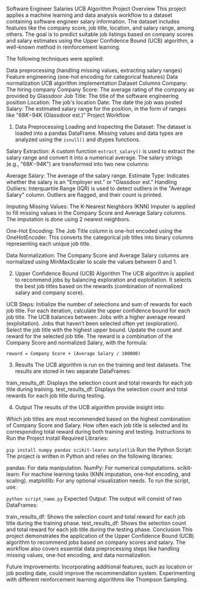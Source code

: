 Software Engineer Salaries UCB Algorithm Project
Overview
This project applies a machine learning and data analysis workflow to a dataset containing software engineer salary information. The dataset includes features like the company score, job title, location, and salary range, among others. The goal is to predict suitable job listings based on company scores and salary estimates using the Upper Confidence Bound (UCB) algorithm, a well-known method in reinforcement learning.

The following techniques were applied:

Data preprocessing (handling missing values, extracting salary ranges)
Feature engineering (one-hot encoding for categorical features)
Data normalization
UCB algorithm implementation
Dataset Columns
Company: The hiring company
Company Score: The average rating of the company as provided by Glassdoor
Job Title: The title of the software engineering position
Location: The job's location
Date: The date the job was posted
Salary: The estimated salary range for the position, in the form of ranges like "$68K-$94K (Glassdoor est.)"
Project Workflow



1. Data Preprocessing
Loading and Inspecting the Dataset: The dataset is loaded into a pandas DataFrame. Missing values and data types are analyzed using the `isnull()` and dtypes functions.

Salary Extraction: A custom function `extract_salary()` is used to extract the salary range and convert it into a numerical average. The salary strings (e.g., "$68K-$94K") are transformed into two new columns:

Average Salary: The average of the salary range.
Estimate Type: Indicates whether the salary is an "Employer est." or "Glassdoor est."
Handling Outliers: Interquartile Range (IQR) is used to detect outliers in the "Average Salary" column. Outliers are flagged, and their count is printed.

Imputing Missing Values: The K-Nearest Neighbors (KNN) Imputer is applied to fill missing values in the Company Score and Average Salary columns. The imputation is done using 2 nearest neighbors.

One-Hot Encoding: The Job Title column is one-hot encoded using the OneHotEncoder. This converts the categorical job titles into binary columns representing each unique job title.

Data Normalization: The Company Score and Average Salary columns are normalized using MinMaxScaler to scale the values between 0 and 1.



2. Upper Confidence Bound (UCB) Algorithm
The UCB algorithm is applied to recommend jobs by balancing exploration and exploitation. It selects the best job titles based on the rewards (combination of normalized salary and company score).

UCB Steps:
Initialize the number of selections and sum of rewards for each job title.
For each iteration, calculate the upper confidence bound for each job title. The UCB balances between:
Jobs with a higher average reward (exploitation).
Jobs that haven’t been selected often yet (exploration).
Select the job title with the highest upper bound.
Update the count and reward for the selected job title.
The reward is a combination of the Company Score and normalized Salary, with the formula:

`reward = Company Score + (Average Salary / 100000)`



3. Results
The UCB algorithm is run on the training and test datasets. The results are stored in two separate DataFrames:

train_results_df: Displays the selection count and total rewards for each job title during training.
test_results_df: Displays the selection count and total rewards for each job title during testing.



4. Output
The results of the UCB algorithm provide insight into:

Which job titles are most recommended based on the highest combination of Company Score and Salary.
How often each job title is selected and its corresponding total reward during both training and testing.
Instructions to Run the Project
Install Required Libraries:

`pip install numpy pandas scikit-learn matplotlib`
Run the Python Script: The project is written in Python and relies on the following libraries:

pandas: For data manipulation.
NumPy: For numerical computations.
scikit-learn: For machine learning tasks (KNN imputation, one-hot encoding, and scaling).
matplotlib: For any optional visualization needs.
To run the script, use:

`python script_name.py`
Expected Output: The output will consist of two DataFrames:

train_results_df: Shows the selection count and total reward for each job title during the training phase.
test_results_df: Shows the selection count and total reward for each job title during the testing phase.
Conclusion
This project demonstrates the application of the Upper Confidence Bound (UCB) algorithm to recommend jobs based on company scores and salary. The workflow also covers essential data preprocessing steps like handling missing values, one-hot encoding, and data normalization.

Future Improvements:
Incorporating additional features, such as location or job posting date, could improve the recommendation system.
Experimenting with different reinforcement learning algorithms like Thompson Sampling.


